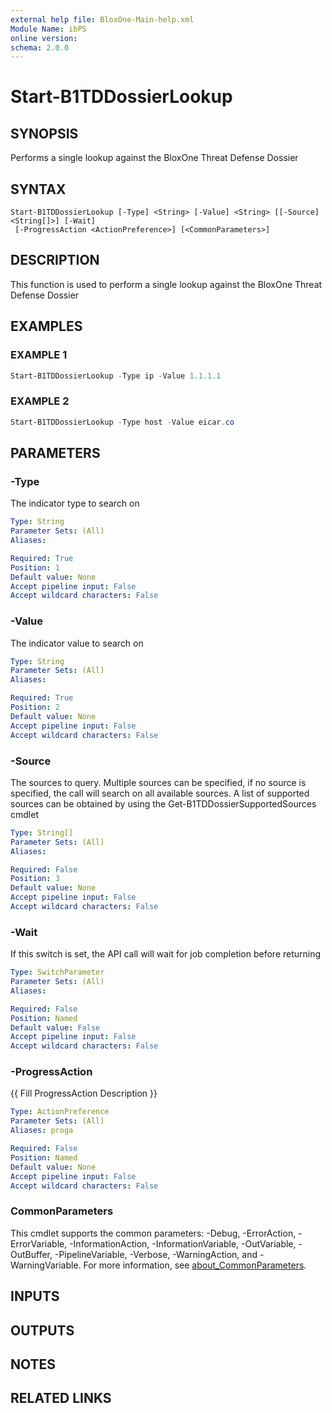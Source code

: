 ```yaml
---
external help file: BloxOne-Main-help.xml
Module Name: ibPS
online version:
schema: 2.0.0
---
```


# Start-B1TDDossierLookup

## SYNOPSIS
Performs a single lookup against the BloxOne Threat Defense Dossier

## SYNTAX

```
Start-B1TDDossierLookup [-Type] <String> [-Value] <String> [[-Source] <String[]>] [-Wait]
 [-ProgressAction <ActionPreference>] [<CommonParameters>]
```

## DESCRIPTION
This function is used to perform a single lookup against the BloxOne Threat Defense Dossier

## EXAMPLES

### EXAMPLE 1
```powershell
Start-B1TDDossierLookup -Type ip -Value 1.1.1.1
```

### EXAMPLE 2
```powershell
Start-B1TDDossierLookup -Type host -Value eicar.co
```

## PARAMETERS

### -Type
The indicator type to search on

```yaml
Type: String
Parameter Sets: (All)
Aliases:

Required: True
Position: 1
Default value: None
Accept pipeline input: False
Accept wildcard characters: False
```

### -Value
The indicator value to search on

```yaml
Type: String
Parameter Sets: (All)
Aliases:

Required: True
Position: 2
Default value: None
Accept pipeline input: False
Accept wildcard characters: False
```

### -Source
The sources to query.
Multiple sources can be specified, if no source is specified, the call will search on all available sources.
A list of supported sources can be obtained by using the Get-B1TDDossierSupportedSources cmdlet

```yaml
Type: String[]
Parameter Sets: (All)
Aliases:

Required: False
Position: 3
Default value: None
Accept pipeline input: False
Accept wildcard characters: False
```

### -Wait
If this switch is set, the API call will wait for job completion before returning

```yaml
Type: SwitchParameter
Parameter Sets: (All)
Aliases:

Required: False
Position: Named
Default value: False
Accept pipeline input: False
Accept wildcard characters: False
```

### -ProgressAction
{{ Fill ProgressAction Description }}

```yaml
Type: ActionPreference
Parameter Sets: (All)
Aliases: proga

Required: False
Position: Named
Default value: None
Accept pipeline input: False
Accept wildcard characters: False
```

### CommonParameters
This cmdlet supports the common parameters: -Debug, -ErrorAction, -ErrorVariable, -InformationAction, -InformationVariable, -OutVariable, -OutBuffer, -PipelineVariable, -Verbose, -WarningAction, and -WarningVariable. For more information, see [about_CommonParameters](http://go.microsoft.com/fwlink/?LinkID=113216).

## INPUTS

## OUTPUTS

## NOTES

## RELATED LINKS
